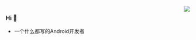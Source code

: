 <img align="right" src="https://github-readme-stats.vercel.app/api?username=zhangzhiao&show_icons=true&icon_color=6495ED&text_color=4169E1&bg_color=ffffff&hide_title=true" />

### Hi 👋

- 一个什么都写的Android开发者

